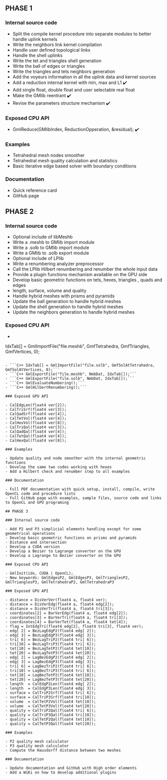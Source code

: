 
## PHASE 1

### Internal source code

- Split the compile kernel procedure into separate modules to better handle uplink kernels
- Write the neighbors link kernel compilation
- Handle user defined topological links
- Handle the shell uplinks
- Write the tet and triangles shell generation
- Write the ball of edges or triangles
- Write the triangles and tets neighbors generation
- Add the voyeurs information in all the uplink data and kernel sources
- Add a reduction internal kernel with min, max and L1 :heavy_check_mark:
- Add single float, double float and user selectable real float
- Make the GMlib reentrant :heavy_check_mark:
- Revise the parameters structure mechanism :heavy_check_mark:

### Exposed CPU API

- GmlReduce(GMlibIndex, ReductionOpperation, &residual); :heavy_check_mark:

### Examples

- Tetrahedral mesh nodes smoother
- Tetrahedral mesh quality calculation and statistics
- Basic iterative edge based solver with boundary conditions

### Documentation

- Quick reference card
- GitHub page

## PHASE 2

### Internal source code

- Optional include of libMeshb
- Write a .meshb to GMlib import module
- Write a .solb to GMlib import module
- Write a GMlib to .solb export module
- Optional include of LPlib
- Write a renumbering analyzer preprocessor
- Call the LPlib Hilbert renumbering and renumber the whole input data
- Provide a plugin functions mechanism available on the GPU side
- Develop basic geometric functions on tets, hexes, triangles , quads and edges
- length, surface, volume and quality
- Handle hybrid meshes with prisms and pyramids
- Update the ball generation to handle hybrid meshes
- Update the shell generation to handle hybrid meshes
- Update the neighbors generation to handle hybrid meshes

### Exposed CPU API

- ```C++
IdxTab[] = GmlImportFile("file.meshb", GmfTetrahedra, GmfTriangles, GmfVertices, 0);
```

- ```C++ IdxTab[] = GmlImportFile("file.solb", GmfSolAtTetrahedra, GmfSolAtVertices, 0);```
- ```C++ GmlExportFile("file.meshb", NmbDat, IdxTab[]);```
- ```C++ GmlExportFile("file.solb", NmbDat, IdxTab[]);```
- ```C++ GmlEvaluateNumbering();```
- ```C++ GmlHilbertRenumbering();```

### Exposed GPU API

- CalEdgLen(float4 ver[2]);
- CalTriSrf(float4 ver[3]);
- CalQadSrf(float4 ver[4]);
- CalTetVol(float4 ver[4]);
- CalHexVol(float4 ver[8]);
- CalTriQal(float4 ver[3]);
- CalQadQal(float4 ver[4]);
- CalTetQal(float4 ver[4]);
- CalHexQal(float4 ver[8]);

### Examples

- Update quality and node smoother with the internal geometric functions
- Develop the same two codes working with hexes
- Add a Hilbert check and renumber step to all examples

### Documentation

- Full PDF documentation with quick setup, install, compile, write OpenCL code and procedure lists
- Full GitHub page with examples, sample files, source code and links to OpenCL and GPU programing

## PHASE 3

### Internal source code

- Add P2 and P3 simplicial elements handling except for some geometrical operations
- Develop basic geometric functions on prisms and pyramids
- Distance and intersection
- Develop a CUDA version
- Develop a Bezier to Lagrange converter on the GPU
- Develop a Lagrange to Bezier converter on the GPU

### Exposed CPU API

- GmlInit(idx, CUDA | OpenCL);
- New keywords: GmlEdgesP2, GmlEdgesP3, GmlTrianglesP2, GmlTrianglesP3, GmlTetrahedraP2, GmlTetrahedraP3

### Exposed GPU API

- distance = DisVerVer(float4 a, float4 ver);
- distance = DisVerEdg(float4 a, float4 edg[2]);
- distance = DisVerTri(float4 a, float4 tri[3]);
- coordinates[2] = BarVerEdg(float4 a, float4 edg[2]);
- coordinates[3] = BarVerTri(float4 a, float4 tri[3]);
- coordinates[4] = BarVerTet(float4 a, float4 tet[4]);
- flag = IntEdgTri(float4 edg[2], float4 tri[3], float4 ver);
- edg[ 2] = BezLagEdgP2(float4 edg[ 2]);
- edg[ 3] = BezLagEdgP3(float4 edg[ 3]);
- tri[ 6] = BezLagTriP2(float4 tri[ 6]);
- tri[10] = BezLagTriP3(float4 tri[ 6]);
- tet[10] = BezLagTetP2(float4 tet[10]);
- tet[20] = BezLagTetP3(float4 tet[20]);
- edg[ 2] = LagBezEdgP2(float4 edg[ 2]);
- edg[ 3] = LagBezEdgP3(float4 edg[ 3]);
- tri[ 6] = LagBezTriP2(float4 tri[ 6]);
- tri[10] = LagBezTriP3(float4 tri[ 6]);
- tet[10] = LagBezTetP2(float4 tet[10]);
- tet[20] = LagBezTetP3(float4 tet[20]);
- length  = CalEdgP2Len(float4 edg[ 2]);
- length  = CalEdgP3Len(float4 edg[ 3]);
- surface = CalTriP2Srf(float4 tri[ 6]);
- surface = CalTriP3Srf(float4 tri[10]);
- volume  = CalTetP2Vol(float4 tet[10]);
- volume  = CalTetP3Vol(float4 tet[20]);
- quality = CalTriP2Qal(float4 tri[ 6]);
- quality = CalTriP3Qal(float4 tri[10]);
- quality = CalTetP2Qal(float4 tet[10]);
- quality = CalTetP3Qal(float4 tet[20]);

### Examples

- P2 quality mesh calculator
- P3 quality mesh calculator
- Compute the Hausdorff distance between two meshes

### Documentation

- Update documentation and GitHub with High order elements
- Add a WiKi on how to develop additional plugins
